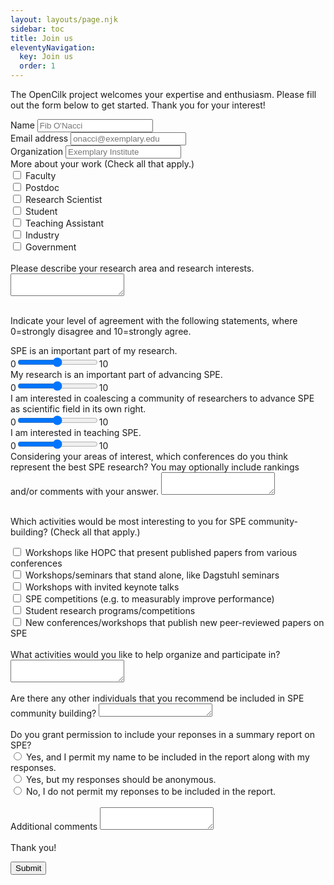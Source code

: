 ```yaml
---
layout: layouts/page.njk
sidebar: toc
title: Join us
eleventyNavigation:
  key: Join us
  order: 1
---
```


The OpenCilk project welcomes your expertise and enthusiasm. Please fill out the form below to get started. Thank you for your interest!

<form name="contact" method="POST" data-netlify="true">
  <div class="form-group">
    <label for="name">Name</label>
    <input type="text" class="form-control" id="name" placeholder="Fib O'Nacci">
  </div>
  <div class="form-group">
    <label for="exampleFormControlInput1">Email address</label>
    <input type="email" class="form-control" id="exampleFormControlInput1" placeholder="onacci@exemplary.edu">
  </div>
  <div class="form-group">
    <label for="company">Organization</label>
    <input type="text" class="form-control" id="company" placeholder="Exemplary Institute">
  </div>
  <label>More about your work (Check all that apply.)</label>
  <div class="form-check">
    <input class="form-check-input" type="checkbox" value="" id="faculty">
    <label class="form-check-label" for="faculty">
      Faculty
    </label>
  </div>
  <div class="form-check">
    <input class="form-check-input" type="checkbox" value="" id="postdoc">
    <label class="form-check-label" for="postdoc">
      Postdoc
    </label>
  </div>
  <div class="form-check">
    <input class="form-check-input" type="checkbox" value="" id="research_scientist">
    <label class="form-check-label" for="research_scientist">
      Research Scientist
    </label>
  </div>
  <div class="form-check">
    <input class="form-check-input" type="checkbox" value="" id="student">
    <label class="form-check-label" for="student">
      Student
    </label>
  </div>
  <div class="form-check">
    <input class="form-check-input" type="checkbox" value="" id="ta">
    <label class="form-check-label" for="ta">
      Teaching Assistant
    </label>
  </div>
  <div class="form-check">
    <input class="form-check-input" type="checkbox" value="" id="Industry">
    <label class="form-check-label" for="Industry">
      Industry
    </label>
  </div>
  <div class="form-check">
    <input class="form-check-input" type="checkbox" value="" id="Government">
    <label class="form-check-label" for="Government">
      Government
    </label>
  </div>
  </br>
  <div class="form-group">
    <label for="research_area">Please describe your research area and research interests.</label>
    <textarea class="form-control" id="research_area" rows="2"></textarea>
  </div>

  </br>Indicate your level of agreement with the following statements, where 0=strongly disagree and 10=strongly agree.
  <div class="form-group">
    <label for="spe-important-to-me">SPE is an important part of my research.</label></br>
    0<input type="range" class="form-range" min="0" max="10" step="1" id="spe-important-to-me">10
  </div>
  <div class="form-group">
    <label for="me-important-to-spe">My research is an important part of advancing SPE.</label></br>
    0<input type="range" class="form-range" min="0" max="10" step="1" id="me-important-to-spe">10
  </div>
  <div class="form-group">
    <label for="advancing-spe">I am interested in coalescing a community of researchers to advance SPE as scientific field in its own right.</label></br>
    0<input type="range" class="form-range" min="0" max="10" step="1" id="advancing-spe">10
  </div>
  <div class="form-group">
    <label for="teaching-spe">I am interested in teaching SPE.</label></br>
    0<input type="range" class="form-range" min="0" max="10" step="1" id="teaching-spe">10
  </div>

  <div class="form-group">
    <label for="conferences">Considering your areas of interest, which conferences do you think represent the best SPE research? You may optionally include rankings and/or comments with your answer.</label>
    <textarea class="form-control" id="conferences" rows="2"></textarea>
  </div>

  </br>Which activities would be most interesting to you for SPE community-building? (Check all that apply.)
  <div class="form-check">
    <input class="form-check-input" type="checkbox" value="" id="hopc">
    <label class="form-check-label" for="hopc">
      Workshops like HOPC that present published papers from various conferences
    </label>
  </div>
  <div class="form-check">
    <input class="form-check-input" type="checkbox" value="" id="dagstuhl">
    <label class="form-check-label" for="dagstuhl">
      Workshops/seminars that stand alone, like Dagstuhl seminars
    </label>
  </div>
  <div class="form-check">
    <input class="form-check-input" type="checkbox" value="" id="keynote">
    <label class="form-check-label" for="keynote">
      Workshops with invited keynote talks
    </label>
  </div>
  <div class="form-check">
    <input class="form-check-input" type="checkbox" value="" id="competition">
    <label class="form-check-label" for="competition">
      SPE competitions (e.g. to measurably improve performance)
    </label>
  </div>
  <div class="form-check">
    <input class="form-check-input" type="checkbox" value="" id="students">
    <label class="form-check-label" for="students">
      Student research programs/competitions
    </label>
  </div>
  <div class="form-check">
    <input class="form-check-input" type="checkbox" value="" id="publishing">
    <label class="form-check-label" for="publishing">
      New conferences/workshops that publish new peer-reviewed papers on SPE
    </label>
  </div>

</br>
  <div class="form-group">
    <label for="helping">What activities would you like to help organize and participate in?</label>
    <textarea class="form-control" id="helping" rows="2"></textarea>
  </div>


</br>
  <div class="form-group">
    <label for="recommend">Are there any other individuals that you recommend be included in SPE community building? </label>
    <textarea class="form-control" id="recommend" rows="1"></textarea>
  </div>

</br>
<label>Do you grant permission to include your reponses in a summary report on SPE?</label>
  <div class="form-check">
    <input class="form-check-input" type="radio" name="permission" id="permission1">
    <label class="form-check-label" for="permission1">
      Yes, and I permit my name to be included in the report along with my responses.
    </label>
  </div>
  <div class="form-check">
    <input class="form-check-input" type="radio"  name="permission" id="permission2">
    <label class="form-check-label" for="permission2">
      Yes, but my responses should be anonymous.
    </label>
  </div>
  <div class="form-check">
    <input class="form-check-input" type="radio"  name="permission" id="permission3">
    <label class="form-check-label" for="permission3">
      No, I do not permit my reponses to be included in the report.
    </label>
  </div>

</br>
  <div class="form-group">
    <label for="recommend">Additional comments </label>
    <textarea class="form-control" id="additional_comments" rows="2"></textarea>
  </div>

</br>
Thank you!

  <p>
    <button type="submit" class="btn btn-primary">Submit</button>
  </p>
</form>

